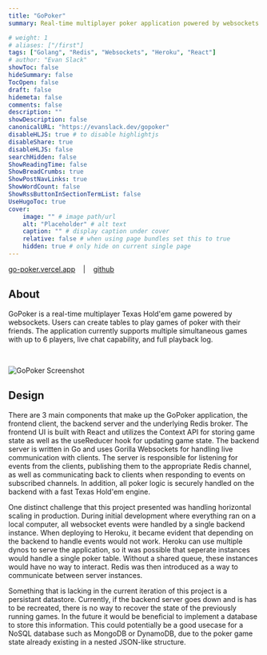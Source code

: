 ```yaml
---
title: "GoPoker"
summary: Real-time multiplayer poker application powered by websockets and messaging queues

# weight: 1
# aliases: ["/first"]
tags: ["Golang", "Redis", "Websockets", "Heroku", "React"]
# author: "Evan Slack"
showToc: false
hideSummary: false
TocOpen: false
draft: false
hidemeta: false
comments: false
description: ""
showDescription: false
canonicalURL: "https://evanslack.dev/gopoker"
disableHLJS: true # to disable highlightjs
disableShare: true
disableHLJS: false
searchHidden: false
ShowReadingTime: false
ShowBreadCrumbs: true
ShowPostNavLinks: true
ShowWordCount: false
ShowRssButtonInSectionTermList: false
UseHugoToc: true
cover:
    image: "" # image path/url
    alt: "Placeholder" # alt text
    caption: "" # display caption under cover
    relative: false # when using page bundles set this to true
    hidden: true # only hide on current single page
---
```


[go-poker.vercel.app](go-poker.vercel.app)
&nbsp;&nbsp;&nbsp;|&nbsp;&nbsp;&nbsp;
[github](https://github.com/evanofslack/go-poker)

## About

GoPoker is a real-time multiplayer Texas Hold'em game powered by websockets. Users can create tables to play games of poker with their friends. The application currently supports multiple simultaneous games with up to 6 players, live chat capability, and full playback log. 


&nbsp;

![GoPoker Screenshot](/gopoker-ss.png)

## Design

There are 3 main components that make up the GoPoker application, the frontend client, the backend server and the underlying Redis broker. The frontend UI is built with React and utilizes the Context API for storing game state as well as the useReducer hook for updating game state. The backend server is written in Go and uses Gorilla Websockets for handling live communication with clients. The server is responsible for listening for events from the clients, publishing them to the appropriate Redis channel, as well as communicating back to clients when responding to events on subscribed channels. In addition, all poker logic is securely handled on the backend with a fast Texas Hold'em engine.

One distinct challenge that this project presented was handling horizontal scaling in production. During initial development where everything ran on a local computer, all websocket events were handled by a single backend instance. When deploying to Heroku, it became evident that depending on the backend to handle events would not work. Heroku can use multiple dynos to serve the application, so it was possible that seperate instances would handle a single poker table. Without a shared queue, these instances would have no way to interact. Redis was then introduced as a way to communicate between server instances. 

Something that is lacking in the current iteration of this project is a persistant datastore. Currently, if the backend server goes down and is has to be recreated, there is no way to recover the state of the previously running games. In the future it would be beneficial to implement a database to store this information. This could potentially be a good usecase for a NoSQL database such as MongoDB or DynamoDB, due to the poker game state already existing in a nested JSON-like structure. 
